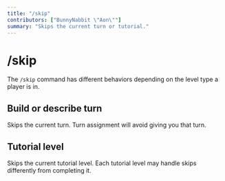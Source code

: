 ```yaml
---
title: "/skip"
contributors: ["BunnyNabbit \"Aon\""]
summary: "Skips the current turn or tutorial."
---
```


# /skip

The `/skip` command has different behaviors depending on the level type a player is in.

## Build or describe turn

Skips the current turn. Turn assignment will avoid giving you that turn.

## Tutorial level

Skips the current tutorial level. Each tutorial level may handle skips differently from completing it.
